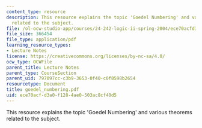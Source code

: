```yaml
---
content_type: resource
description: This resource explains the topic 'Goedel Numbering' and various theorems
  related to the subject.
file: /ol-ocw-studio-app/courses/24-242-logic-ii-spring-2004/ece70acfd3a0f1284ae0503ac8cf40d5_goedel_numbering.pdf
file_size: 366454
file_type: application/pdf
learning_resource_types:
- Lecture Notes
license: https://creativecommons.org/licenses/by-nc-sa/4.0/
ocw_type: OCWFile
parent_title: Lecture Notes
parent_type: CourseSection
parent_uid: 797097cc-c3b9-3653-0f40-c0f8598b2654
resourcetype: Document
title: goedel_numbering.pdf
uid: ece70acf-d3a0-f128-4ae0-503ac8cf40d5
---
```

This resource explains the topic 'Goedel Numbering' and various theorems related to the subject.